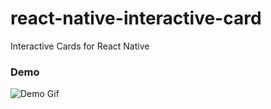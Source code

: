 # react-native-interactive-card
Interactive Cards for React Native

### Demo
![Demo Gif](https://doc-08-b8-docs.googleusercontent.com/docs/securesc/d7ndrtsvtv0p83nvrm2fhl0p95cno9st/m8aq48kjj3jllk6urm1h87l66r5kvg0e/1500386400000/03447910452567967751/03447910452567967751/0B80fy0OigAEQRUY5Rndxd0hQa1E?e=download&nonce=rv7glf7tj3blc&user=03447910452567967751&hash=6vl9g1mr08s018l7nrrqpbd7v0s3jn96)
